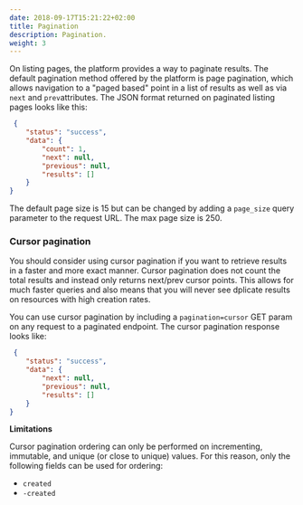 ```yaml
---
date: 2018-09-17T15:21:22+02:00
title: Pagination
description: Pagination.
weight: 3
---
```


On listing pages, the platform provides a way to paginate results. The default pagination method offered by the platform is page pagination, which allows navigation to a "paged based" point in a list of results as well as via `next` and `prev`attributes. The JSON format returned on paginated listing pages looks like this:

```json
 {
    "status": "success",
    "data": {
        "count": 1,
        "next": null,
        "previous": null,
        "results": []
    }
}
```

The default page size is 15 but can be changed by adding a `page_size` query parameter to the request URL. The max page size is 250.

### Cursor pagination

You should consider using cursor pagination if you want to retrieve results in a faster and more exact manner. Cursor pagination does not count the total results and instead only returns next/prev cursor points. This allows for much faster queries and also means that you will never see dplicate results on resources with high creation rates.

You can use cursor pagination by including a `pagination=cursor` GET param on any request to a paginated endpoint. The cursor pagination response looks like:

```json
 {
    "status": "success",
    "data": {
        "next": null,
        "previous": null,
        "results": []
    }
}
```

**Limitations**

Cursor pagination ordering can only be performed on incrementing, immutable, and unique (or close to unique) values. For this reason, only the following fields can be used for ordering:

- `created`
- `-created`
